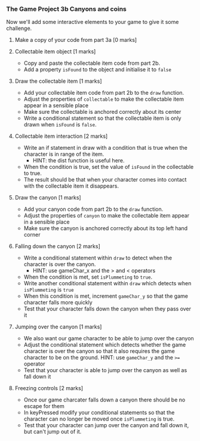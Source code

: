 ### The Game Project 3b Canyons and coins

Now we'll add some interactive elements to your game to give it some challenge.

1. Make a copy of your code from part 3a [0 marks]

2. Collectable item object [1 marks]

   - Copy and paste the collectable item code from part 2b.
   - Add a property `isFound` to the object and initialise it to `false`

3. Draw the collectable item [1 marks]

   - Add your collectable item code from part 2b to the `draw` function.
   - Adjust the properties of `collectable` to make the collectable item appear in a sensible place
   - Make sure the collectable is anchored correctly about its center
   - Write a conditional statement so that the collectable item is only drawn when `isFound` is `false`.

4. Collectable item interaction [2 marks]

   - Write an if statement in draw with a condition that is true when the character is in range of the item.
     - HINT: the dist function is useful here.
   - When the condition is true, set the value of `isFound` in the collectable to true.
   - The result should be that when your character comes into contact with the collectable item it disappears.

5. Draw the canyon [1 marks]

   - Add your canyon code from part 2b to the `draw` function.
   - Adjust the properties of `canyon` to make the collectable item appear in a sensible place
   - Make sure the canyon is anchored correctly about its top left hand corner

6. Falling down the canyon [2 marks]

   - Write a conditional statement within `draw` to detect when the character is over the canyon.
     - HINT: use gameChar_x and the > and < operators
   - When the condition is met, set `isPlummeting` to `true`.
   - Write another conditional statement within `draw` which detects when `isPlummeting` is `true`
   - When this condition is met, increment `gameChar_y` so that the game character falls more quickly
   - Test that your character falls down the canyon when they pass over it

7. Jumping over the canyon [1 marks]

   - We also want our game character to be able to jump over the canyon
   - Adjust the conditional statement which detects whether the game character is over the canyon so that it also requires the game character to be on the ground.
     HINT: use `gameChar_y` and the `>=` operator
   - Test that your character is able to jump over the canyon as well as fall down it

8. Freezing controls [2 marks]
   - Once our game charcater falls down a canyon there should be no escape for them
   - In keyPressed modify your conditional statements so that the character can no longer be moved once `isPlummeting` is true.
   - Test that your character can jump over the canyon and fall down it, but can't jump out of it.
